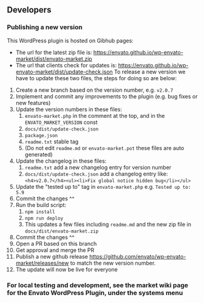 ## Developers

### Publishing a new version

This WordPress plugin is hosted on Gibhub pages:
- The url for the latest zip file is: https://envato.github.io/wp-envato-market/dist/envato-market.zip
- The url that clients check for updates is: https://envato.github.io/wp-envato-market/dist/update-check.json
To release a new version we have to update these two files, the steps for doing so are below:

1. Create a new branch based on the version number, e.g. `v2.0.7`
1. Implement and commit any improvements to the plugin (e.g. bug fixes or new features)
1. Update the version numbers in these files:
    1. `envato-market.php` in the comment at the top, and in the `ENVATO_MARKET_VERSION` const
    1. `docs/dist/update-check.json`
    1. `package.json`
    1. `readme.txt` stable tag
    1. (Do not edit `readme.md` or `envato-market.pot` these files are auto generated)
1. Update the changelog in these files:
    1. `readme.txt` add a new changelog entry for version number
    1. `docs/dist/update-check.json` add a changelog entry like: `<h4>v2.0.7</h4><ul><li>Fix global notice hidden bug</li></ul>`
1. Update the "tested up to" tag in `envato-market.php` e.g. `Tested up to: 5.9`
1. Commit the changes ^^
1. Run the build script:
    1. `npm install`
    1. `npm run deploy`
    1. This updates a few files including `readme.md` and the new zip file in `docs/dist/envato-market.zip`
1. Commit the changes ^^
1. Open a PR based on this branch
1. Get approval and merge the PR
1. Publish a new github release https://github.com/envato/wp-envato-market/releases/new to match the new version number.
1. The update will now be live for everyone

### For local testing and development, see the market wiki page for the Envato WordPress Plugin, under the systems menu

